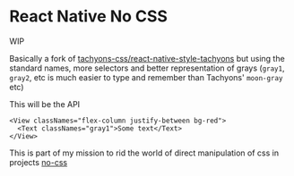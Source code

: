 # React Native No CSS

WIP


Basically a fork of [tachyons-css/react-native-style-tachyons](https://github.com/tachyons-css/react-native-style-tachyons) but using the standard names, more selectors and better representation of grays (`gray1`, `gray2`, etc is much easier to type and remember than Tachyons' `moon-gray` etc)

This will be the API

```
<View classNames="flex-column justify-between bg-red">
  <Text classNames="gray1">Some text</Text>
</View>
```

This is part of my mission to rid the world of direct manipulation of css in projects [no-css](https://github.com/Jofarnold/no-css)
